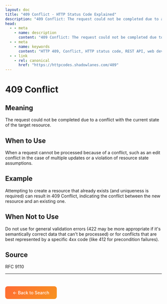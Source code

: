 ```yaml
---
layout: doc
title: "409 Conflict - HTTP Status Code Explained"
description: "409 Conflict: The request could not be completed due to a conflict with the current state of the target resource."
head:
  - - meta
    - name: description
      content: "409 Conflict: The request could not be completed due to a conflict with the current state of the target resource."
  - - meta
    - name: keywords
      content: "HTTP 409, Conflict, HTTP status code, REST API, web development"
  - - link
    - rel: canonical
      href: "https://httpcodes.shadowlanes.com/409"
---
```


# 409 Conflict

## Meaning

The request could not be completed due to a conflict with the current state of the target resource.

## When to Use

When a request cannot be processed because of a conflict, such as an edit conflict in the case of multiple updates or a violation of resource state assumptions.

## Example

Attempting to create a resource that already exists (and uniqueness is required) can result in 409 Conflict, indicating the conflict between the new resource and an existing one.

## When Not to Use

Do not use for general validation errors (422 may be more appropriate if it's semantically correct data that can't be processed) or for conflicts that are best represented by a specific 4xx code (like 412 for precondition failures).

## Source

RFC 9110

---

<div style="margin-top: 40px;">
  <a href="/" style="display: inline-block; padding: 12px 24px; background: linear-gradient(135deg, #ff6b35, #f7931e); color: white; text-decoration: none; border-radius: 8px; font-weight: 500;">← Back to Search</a>
</div>
